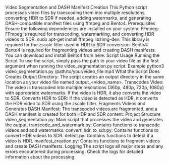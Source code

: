 Video Segmentation and DASH Manifest Creation
This Python script processes video files by transcoding them into multiple resolutions, converting HDR to SDR if needed, adding watermarks, and generating DASH-compatible manifest files using ffmpeg and Bento4.
Prerequisites
Ensure the following dependencies are installed on your system:
FFmpeg:
FFmpeg is required for transcoding, watermarking, and converting HDR videos to SDR.
sudo apt-get install ffmpeg
libzimg-dev:
This library is required for the zscale filter used in HDR to SDR conversion.
Bento4:
Bento4 is required for fragmenting videos and creating DASH manifests.
You can download and install Bento4 from here.
Script Usage
Running the Script
To use the script, simply pass the path to your video file as the first argument when running the video_segmentation.py script.
Example
python3 video_segmentation.py /path/to/your/video_file.mp4
What the Script Does
Creates Output Directory:
The script creates an output directory in the same location as your video file named output_<video_name>.
Transcodes Video:
The video is transcoded into multiple resolutions (360p, 480p, 720p, 1080p) with appropriate watermarks.
If the video is HDR, it also converts the video to SDR.
Converts HDR to SDR:
If the video is detected as HDR, it converts the HDR video to SDR using the zscale filter.
Fragments Videos and Generates DASH Manifest:
The transcoded videos are fragmented, and a DASH manifest is created for both HDR and SDR content.
Project Structure
video_segmentation.py: Main script that processes the video and generates the output.
transcode_and_watermark.py: Contains functions to transcode videos and add watermarks.
convert_hdr_to_sdr.py: Contains functions to convert HDR videos to SDR.
detect.py: Contains functions to detect if a video is HDR.
manifest_creation.py: Contains functions to fragment videos and create DASH manifests.
Logging
The script logs all major steps and any errors encountered during processing. Check the logs for detailed information about the processing.
